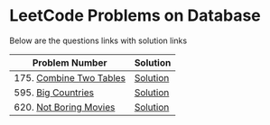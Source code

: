 # LeetCode Problems on Database
Below are the questions links with solution links


|Problem Number|Solution|
|--------------|--------|
|175. [Combine Two Tables](https://leetcode.com/problems/combine-two-tables/)|[Solution]()|
|595. [Big Countries](https://leetcode.com/problems/big-countries/)|[Solution]()|
|620. [Not Boring Movies](https://leetcode.com/problems/not-boring-movies/)|[Solution]()|